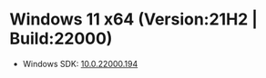 # Windows 11 x64 (Version:21H2 | Build:22000)
* Windows SDK: [10.0.22000.194](https://go.microsoft.com/fwlink/?linkid=2173743)